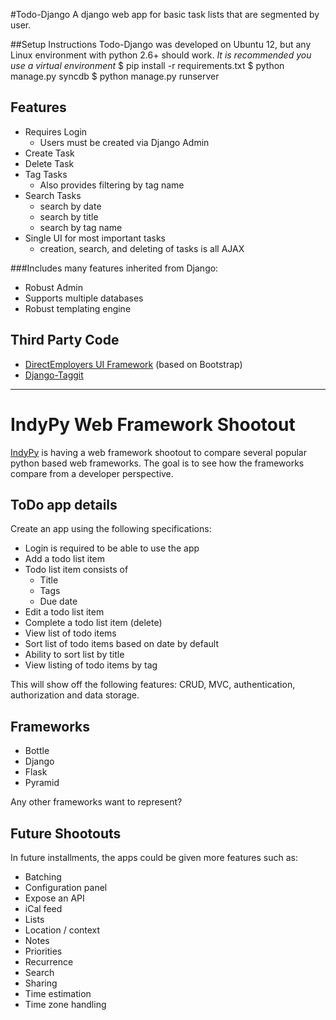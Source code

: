 #Todo-Django
A django web app for basic task lists that are segmented by user.

##Setup Instructions 
Todo-Django was developed on Ubuntu 12, but any Linux environment with python 2.6+ should work.
*It is recommended you use a virtual environment*
$ pip install -r requirements.txt
$ python manage.py syncdb
$ python manage.py runserver

## Features
- Requires Login
  - Users must be created via Django Admin
- Create Task
- Delete Task
- Tag Tasks
  - Also provides filtering by tag name
- Search Tasks
  - search by date
  - search by title
  - search by tag name
- Single UI for most important tasks
  - creation, search, and deleting of tasks is all AJAX

###Includes many features inherited from Django:
  - Robust Admin
  - Supports multiple databases
  - Robust templating engine

## Third Party Code
- [DirectEmployers UI Framework](https://github.com/DirectEmployers/UI-Framework) (based on Bootstrap)
- [Django-Taggit](https://github.com/alex/django-taggit)

-----------------------------
# IndyPy Web Framework Shootout

[IndyPy](http://www.meetup.com/python-182/) is having  a web framework shootout to compare several popular python based web frameworks. The goal is to see how the frameworks compare from a developer perspective.

## ToDo app details

Create an app using the following specifications:

- Login is required to be able to use the app
- Add a todo list item
- Todo list item consists of
  - Title
  - Tags
  - Due date
- Edit a todo list item
- Complete a todo list item (delete)
- View list of todo items
- Sort list of todo items based on date by default
- Ability to sort list by title
- View listing of todo items by tag

This will show off the following features: CRUD, MVC, authentication, authorization and data storage.

## Frameworks

- Bottle
- Django
- Flask
- Pyramid

Any other frameworks want to represent?

## Future Shootouts

In future installments, the apps could be given more features such as:

- Batching
- Configuration panel
- Expose an API
- iCal feed
- Lists
- Location / context
- Notes
- Priorities
- Recurrence
- Search
- Sharing
- Time estimation
- Time zone handling
